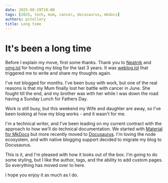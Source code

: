 ```yaml
---
date: 2025-08-29T19:00
tags: [2025, tech, mum, cancer, docusaurus, mkdocs]
authors: pstollery
title: Long time
---
```


# It's been a long time

Before I explain my move, first some thanks. Thank you to [Neatnik](https://neatnik.net) and [omg.lol](https://home.omg.lol) for hosting my blog for the last 3 years. It was [weblog.lol](https://weblog.lol) that triggered me to write and share my thoughts again.

<!-- truncate -->

I've not blogged for months. I've been busy with work, but one of the real reasons is that my Mum finally lost her battle with cancer in June. She fought till the end, and my brother was with her while I was down the road having a Sunday Lunch for Fathers Day. 

Work is still busy, but this weekend my Wife and daughter are away, so I've been looking at how my blog works - and it wasn't for me.

I'm a technical writer, and I've been leading on my current contract with the approach to how we'll do technical documentation. We started with [Material for MkDocs](https://squidfunk.github.io/mkdocs-material/) but more recently moved to [Docusaurus](https://docusaurus.io/). I'm loving the node ecosystem, and with native blogging support decided to migrate my blog to Docusaurus.

This is it, and I'm pleased with how it looks out of the box. I'm going to do some styling, but I like the author, tags, and the ability to add custom pages. So everything has moved over to here.

I hope you enjoy it as much as I do.
